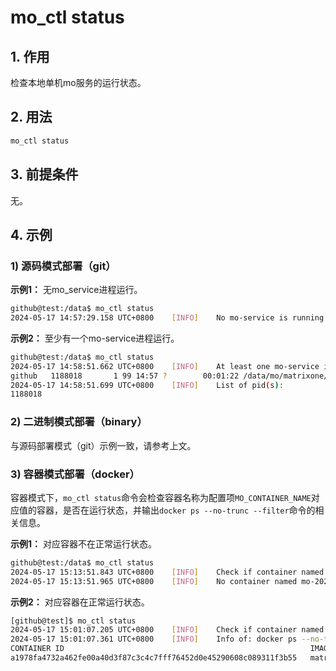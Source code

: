 # mo_ctl status
## 1. 作用
检查本地单机mo服务的运行状态。

## 2. 用法
```bash
mo_ctl status
```

## 3. 前提条件
无。

## 4. 示例
### 1) 源码模式部署（git）
**示例1：** 无mo_service进程运行。
```bash
github@test:/data$ mo_ctl status
2024-05-17 14:57:29.158 UTC+0800    [INFO]    No mo-service is running
```

**示例2：** 至少有一个mo-service进程运行。
```bash
github@test:/data$ mo_ctl status
2024-05-17 14:58:51.662 UTC+0800    [INFO]    At least one mo-service is running. Process info: 
github   1188018       1 99 14:57 ?        00:01:22 /data/mo/matrixone/mo-service -daemon -debug-http :9876 -launch /data/mo/matrixone/etc/launch/launch.toml
2024-05-17 14:58:51.699 UTC+0800    [INFO]    List of pid(s): 
1188018
```

### 2) 二进制模式部署（binary）
与源码部署模式（git）示例一致，请参考上文。

### 3) 容器模式部署（docker）
容器模式下，`mo_ctl status`命令会检查容器名称为配置项`MO_CONTAINER_NAME`对应值的容器，是否在运行状态，并输出`docker ps --no-trunc --filter`命令的相关信息。

**示例1：** 对应容器不在正常运行状态。
```bash
github@test:/data$ mo_ctl status
2024-05-17 15:13:51.843 UTC+0800    [INFO]    Check if container named mo-20240517_120545 is running
2024-05-17 15:13:51.965 UTC+0800    [INFO]    No container named mo-20240517_120545 is running
```

**示例2：** 对应容器在正常运行状态。
```bash
[github@test]$ mo_ctl status
2024-05-17 15:01:07.205 UTC+0800    [INFO]    Check if container named mo-20240517_120545 is running
2024-05-17 15:01:07.361 UTC+0800    [INFO]    Info of: docker ps --no-trunc --filter name=mo-20240517_120545
CONTAINER ID                                                       IMAGE                        COMMAND                                  CREATED       STATUS       PORTS                                                                                    NAMES
a1978fa4732a462fe00a40d3f87c3c4c7fff76452d0e45290608c089311f3b55   matrixone:1.2-dev_4a707317   "/mo-service -launch /etc/launch.toml"   3 hours ago   Up 2 hours   0.0.0.0:6001->6001/tcp, :::6001->6001/tcp, 0.0.0.0:9876->12345/tcp, :::9876->12345/tcp   mo-20240517_120545
```
